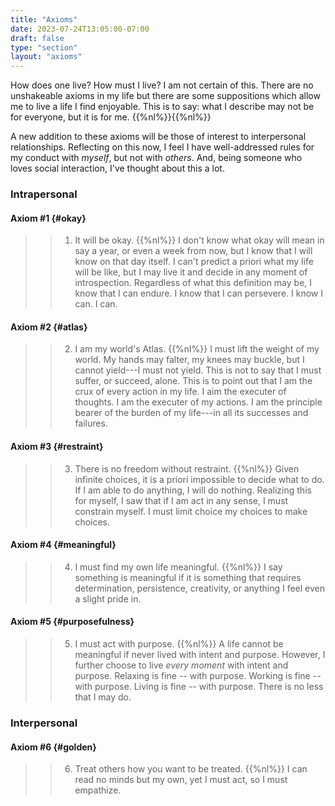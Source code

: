 ```yaml
---
title: "Axioms"
date: 2023-07-24T13:05:00-07:00
draft: false
type: "section"
layout: "axioms"
---
```


How does one live? 
How must I live?
I am not certain of this.
There are no unshakeable axioms in my life but there are some suppositions which allow me to live a life I find enjoyable.
This is to say: what I describe may not be for everyone, but it is for me.
{{%nl%}}{{%nl%}}

A new addition to these axioms will be those of interest to interpersonal relationships. 
Reflecting on this now, I feel I have well-addressed rules for my conduct with _myself_, but not with _others_. 
And, being someone who loves social interaction, I've thought about this a lot.

### Intrapersonal
#### Axiom #1 {#okay}
>> 1. It will be okay.
{{%nl%}}
I don't know what okay will mean in say a year, or even a week from now, but I know that I will know on that day itself. I can't predict a priori what my life will be like, but I may live it and decide in any moment of introspection. Regardless of what this definition may be, I know that I can endure. I know that I can persevere. I know I can. I can.

#### Axiom #2 {#atlas}
>> 2. I am my world's Atlas.
{{%nl%}}
I must lift the weight of my world. My hands may falter, my knees may buckle, but I cannot yield---I must not yield. This is not to say that I must suffer, or succeed, alone. This is to point out that I am the crux of every action in my life. I aim the executer of thoughts. I am the executer of my actions. I am the principle bearer of the burden of my life---in all its successes and failures.

#### Axiom #3 {#restraint}
>> 3. There is no freedom without restraint.
{{%nl%}}
Given infinite choices, it is a priori impossible to decide what to do. If I am able to do anything, I will do nothing. Realizing this for myself, I saw that if I am act in any sense, I must constrain myself. I must limit choice my choices to make choices. 

#### Axiom #4 {#meaningful}
>> 4. I must find my own life meaningful.
{{%nl%}}
I say something is meaningful if it is something that requires determination, persistence, creativity, or anything I feel even a slight pride in. 

#### Axiom #5 {#purposefulness}
>> 5. I must act with purpose.
{{%nl%}}
A life cannot be meaningful if never lived with intent and purpose.
However, I further choose to live _every moment_ with intent and purpose. 
Relaxing is fine -- with purpose.
Working is fine -- with purpose.
Living is fine -- with purpose.
There is no less that I may do.


### Interpersonal

#### Axiom #6 {#golden}
>> 6. Treat others how you want to be treated.
{{%nl%}}
I can read no minds but my own, yet I must act, so I must empathize.
